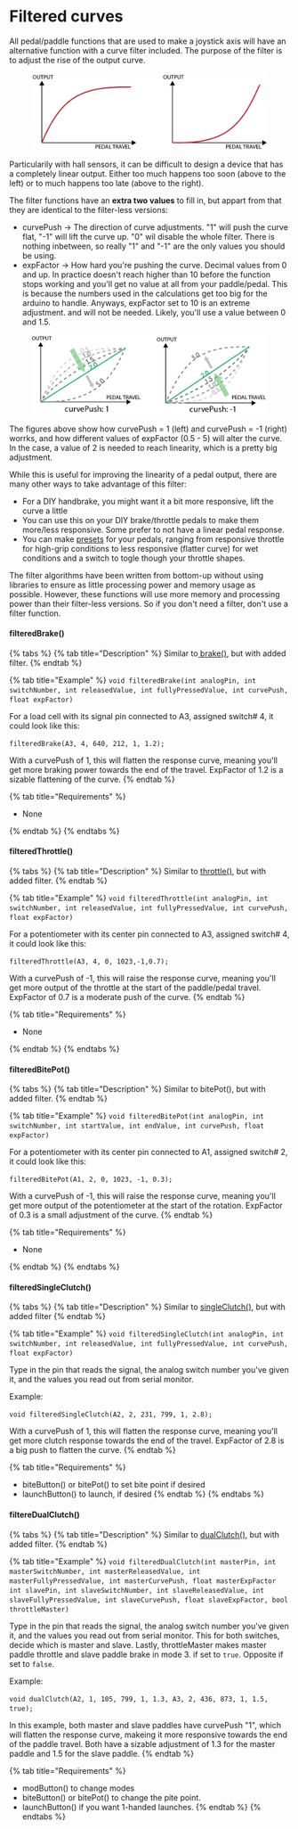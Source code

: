# Filtered curves

All pedal/paddle functions that are used to make a joystick axis will have an alternative function with a curve filter included. The purpose of the filter is to adjust the rise of the output curve.

<figure><img src="../../.gitbook/assets/image (2).png" alt=""><figcaption></figcaption></figure>

Particularily with hall sensors, it can be difficult to design a device that has a completely linear output. Either too much happens too soon (above to the left) or to much happens too late (above to the right).&#x20;

The filter functions have an **extra two values** to fill in, but appart from that they are identical to the filter-less versions:

* curvePush -> The direction of curve adjustments. "1" will push the curve flat, "-1" will lift the curve up. "0" wil disable the whole filter. There is nothing inbetween, so really "1" and "-1" are the only values you should be using.
* expFactor -> How hard you're pushing the curve. Decimal values from 0 and up. In practice doesn't reach higher than 10 before the function stops working and you'll get no value at all from your paddle/pedal. This is because the numbers used in the calculations get too big for the arduino to handle. Anyways, expFactor set to 10 is an extreme adjustment. and will not be needed. Likely, you'll use a value between 0 and 1.5.

<figure><img src="../../.gitbook/assets/image (3).png" alt=""><figcaption></figcaption></figure>

The figures above show how curvePush = 1 (left) and curvePush = -1 (right) worrks, and how different values of expFactor (0.5 - 5) will alter the curve. In the case, a value of 2 is needed to reach linearity, which is a pretty big adjustment.&#x20;

While this is useful for improving the linearity of a pedal output, there are many other ways to take advantage of this filter:&#x20;

* For a DIY handbrake, you might want it a bit more responsive, lift the curve a little
* &#x20;You can use this on your DIY brake/throttle pedals to make them more/less responsive. Some prefer to not have a linear pedal response.
* You can make [presets](../../4.-advanced-features/presets/) for your pedals, ranging from responsive throttle for high-grip conditions to less responsive (flatter curve) for wet conditions and a switch to togle though your throttle shapes.&#x20;

The filter algorithms have been written from bottom-up without using libraries to ensure as little processing power and memory usage as possible. However, these functions will use more memory and processing power than their filter-less versions. So if you don't need a filter, don't use a filter function.

#### filteredBrake()

{% tabs %}
{% tab title="Description" %}
Similar to[ brake()](brake-throttle.md#brake), but with added filter.
{% endtab %}

{% tab title="Example" %}
`void filteredBrake(int analogPin, int switchNumber, int releasedValue, int fullyPressedValue, int curvePush, float expFactor)`

For a load cell with its signal pin connected to A3, assigned switch# 4, it could look like this:

`filteredBrake(A3, 4, 640, 212, 1, 1.2);`

With a curvePush of 1, this will flatten the response curve, meaning you'll get more braking power towards the end of the travel. ExpFactor of 1.2 is a sizable flattening of the curve.&#x20;
{% endtab %}

{% tab title="Requirements" %}
* None


{% endtab %}
{% endtabs %}

#### filteredThrottle()

{% tabs %}
{% tab title="Description" %}
Similar to [throttle()](brake-throttle.md#throttle), but with added filter.
{% endtab %}

{% tab title="Example" %}
`void filteredThrottle(int analogPin, int switchNumber, int releasedValue, int fullyPressedValue, int curvePush, float expFactor)`

For a potentiometer with its center pin connected to A3, assigned switch# 4, it could look like this:

`filteredThrottle(A3, 4, 0, 1023,-1,0.7);`

With a curvePush of -1, this will raise the response curve, meaning you'll get more output of the throttle at the start of the paddle/pedal travel. ExpFactor of 0.7 is a moderate push of the curve.&#x20;
{% endtab %}

{% tab title="Requirements" %}
* None


{% endtab %}
{% endtabs %}

#### filteredBitePot()

{% tabs %}
{% tab title="Description" %}
Similar to bitePot(), but with added filter.
{% endtab %}

{% tab title="Example" %}
`void filteredBitePot(int analogPin, int switchNumber, int startValue, int endValue, int curvePush, float expFactor)`

For a potentiometer with its center pin connected to A1, assigned switch# 2, it could look like this:

`filteredBitePot(A1, 2, 0, 1023, -1, 0.3);`

With a curvePush of -1, this will raise the response curve, meaning you'll get more output of the potentiometer at the start of the rotation. ExpFactor of 0.3 is a small adjustment of the curve.&#x20;
{% endtab %}

{% tab title="Requirements" %}
* None


{% endtab %}
{% endtabs %}

#### filteredSingleClutch()

{% tabs %}
{% tab title="Description" %}
Similar to [singleClutch()](clutch.md#singleclutch), but with added filter
{% endtab %}

{% tab title="Example" %}
`void filteredSingleClutch(int analogPin, int switchNumber, int releasedValue, int fullyPressedValue, int curvePush, float expFactor)`

Type in the pin that reads the signal, the analog switch number you've given it, and the values you read out from serial monitor.&#x20;

Example:

`void filteredSingleClutch(A2, 2, 231, 799, 1, 2.8);`

With a curvePush of 1, this will flatten the response curve, meaning you'll get more clutch response towards the end of the travel. ExpFactor of 2.8 is a big push to flatten the curve.&#x20;
{% endtab %}

{% tab title="Requirements" %}
* biteButton() or bitePot() to set bite point if desired
* launchButton() to launch, if desired
{% endtab %}
{% endtabs %}

#### filtereDualClutch()

{% tabs %}
{% tab title="Description" %}
Similar to [dualClutch()](clutch.md#dualclutch), but with added filter.
{% endtab %}

{% tab title="Example" %}
`void filteredDualClutch(int masterPin, int masterSwitchNumber, int masterReleasedValue, int masterFullyPressedValue, int masterCurvePush, float masterExpFactor int slavePin, int slaveSwitchNumber, int slaveReleasedValue, int slaveFullyPressedValue, int slaveCurvePush, float slaveExpFactor, bool throttleMaster)`

Type in the pin that reads the signal, the analog switch number you've given it, and the values you read out from serial monitor. This for both switches, decide which is master and slave. Lastly, throttleMaster makes master paddle throttle and slave paddle brake in mode 3. if set to `true`. Opposite if set to `false`.&#x20;

Example:

`void dualClutch(A2, 1, 105, 799, 1, 1.3, A3, 2, 436, 873, 1, 1.5, true);`

In this example, both master and slave paddles have curvePush "1", which will flatten the response curve, makeing it more responsive towards the end of the paddle travel. Both have a sizable adjustment of 1.3 for the master paddle and 1.5 for the slave paddle.&#x20;
{% endtab %}

{% tab title="Requirements" %}
* modButton() to change modes
* biteButton() or bitePot() to change the pite point.
* launchButton() if you want 1-handed launches.
{% endtab %}
{% endtabs %}

